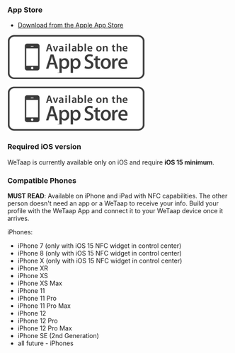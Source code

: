 ### **App Store** <a name="app-store"></a>

- [Download from the Apple App Store](https://apps.apple.com/us/app/wetaap/id1565355733)

[![Download from the Apple App Store](images/download/app-store.png)](https://apps.apple.com/app/wetaap/id1565355733)

[![Download from the Apple App Store](../images/download/app-store.png)](https://apps.apple.com/app/wetaap/id1565355733)

### **Required iOS version** <a name="download"></a>

WeTaap is currently available only on iOS and require **iOS 15 minimum**.

### **Compatible Phones** <a name="compatible-phones"></a>

**MUST READ**: Available on iPhone and iPad with NFC capabilities. The other person doesn't need an app or a WeTaap to receive your info. Build your profile with the WeTaap App and connect it to your WeTaap device once it arrives.

iPhones: 

- iPhone 7 (only with iOS 15 NFC widget in control center)
- iPhone 8 (only with iOS 15 NFC widget in control center)
- iPhone X (only with iOS 15 NFC widget in control center)
- iPhone XR
- iPhone XS
- iPhone XS Max
- iPhone 11
- iPhone 11 Pro
- iPhone 11 Pro Max
- iPhone 12
- iPhone 12 Pro
- iPhone 12 Pro Max
- iPhone SE (2nd Generation)
- all future - iPhones
